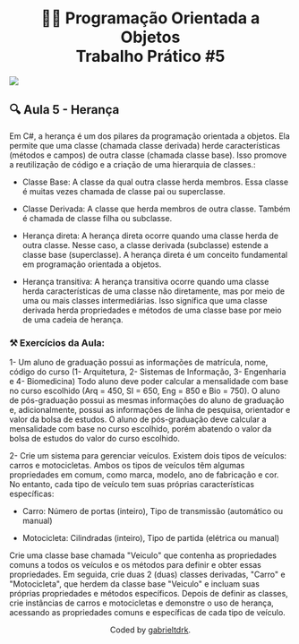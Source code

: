<h1 align="center"> 🧑‍💻 Programação Orientada a Objetos <br> Trabalho Prático #5</h1>

<img align="center" src="https://fenestra.com.br/wp-content/uploads/2021/03/POO.jpg">

## 🔍 Aula 5 - Herança

Em C#, a herança é um dos pilares da programação orientada a objetos. Ela permite que uma classe (chamada classe derivada) herde características (métodos e campos) de outra classe (chamada classe base). Isso promove a reutilização de código e a criação de uma hierarquia de classes.:

- Classe Base: A classe da qual outra classe herda membros. Essa classe é muitas vezes chamada de classe pai ou superclasse.

- Classe Derivada: A classe que herda membros de outra classe. Também é chamada de classe filha ou subclasse.

- Herança direta: A herança direta ocorre quando uma classe herda de outra classe. Nesse caso, a classe derivada (subclasse) estende a classe base (superclasse). A herança direta é um conceito fundamental em programação orientada a objetos.

- Herança transitiva: A herança transitiva ocorre quando uma classe herda características de uma classe não diretamente, mas por meio de uma ou mais classes intermediárias. Isso significa que uma classe derivada herda propriedades e métodos de uma classe base por meio de uma cadeia de herança.


### ⚒️ Exercícios da Aula:

1- Um aluno de graduação possui as informações de matrícula, nome, código do curso (1- Arquitetura, 2- Sistemas de Informação, 3- Engenharia e 4- Biomedicina) Todo aluno deve poder calcular a mensalidade com base no curso escolhido (Arq = 450, SI = 650, Eng = 850 e Bio = 750). O aluno de pós-graduação possui as mesmas informações do aluno de graduação e, adicionalmente, possui as informações de linha de pesquisa, orientador e valor da bolsa de estudos. O aluno de pós-graduação deve calcular a mensalidade com base no curso escolhido, porém abatendo o valor da bolsa de estudos do valor do curso escolhido.

2- Crie um sistema para gerenciar veículos. Existem dois tipos
de veículos: carros e motocicletas. Ambos os tipos de
veículos têm algumas propriedades em comum, como
marca, modelo, ano de fabricação e cor. No entanto,
cada tipo de veículo tem suas próprias características
específicas:

- Carro: Número de portas (inteiro), Tipo de transmissão (automático ou manual)

- Motocicleta: Cilindradas (inteiro), Tipo de partida (elétrica ou manual)

Crie uma classe base chamada "Veiculo" que
contenha as propriedades comuns a todos os veículos
e os métodos para definir e obter essas propriedades.
Em seguida, crie duas 2 (duas) classes derivadas,
"Carro" e "Motocicleta", que herdem da classe base
"Veiculo" e incluam suas próprias propriedades e
métodos específicos.
Depois de definir as classes, crie instâncias de carros e
motocicletas e demonstre o uso de herança,
acessando as propriedades comuns e específicas de
cada tipo de veículo.

<div align="center">Coded by <a href="https://github.com/gabrieltdrk">gabrieltdrk</a>.</div>
